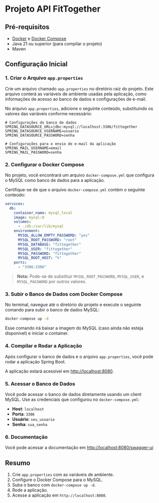 # Projeto API FitTogether

## Pré-requisitos

- [Docker](https://www.docker.com/get-started) e [Docker Compose](https://docs.docker.com/compose/install/)
- Java 21 ou superior (para compilar o projeto)
- Maven

## Configuração Inicial

### 1. Criar o Arquivo `app.properties`

Crie um arquivo chamado `app.properties` no diretório raiz do projeto. Este arquivo conterá as variáveis de ambiente usadas pela aplicação, como informações de acesso ao banco de dados e configurações de e-mail.

No arquivo `app.properties`, adicione o seguinte conteúdo, substituindo os valores das variáveis conforme necessário:

```properties
# Configurações do banco de dados
SPRING_DATASOURCE_URL=jdbc:mysql://localhost:3306/fittogether
SPRING_DATASOURCE_USERNAME=usuario
SPRING_DATASOURCE_PASSWORD=senha

# Configurações para o envio de e-mail da aplicação
SPRING_MAIL_USERNAME=email
SPRING_MAIL_PASSWORD=senha
```

### 2. Configurar o Docker Compose

No projeto, você encontrará um arquivo `docker-compose.yml` que configura o MySQL como banco de dados para a aplicação.

Certifique-se de que o arquivo `docker-compose.yml` contém o seguinte conteúdo:

```yaml
services:
  db:
    container_name: mysql_local
    image: mysql:8
    volumes:
      - ./db:/var/lib/mysql
    environment:
      MYSQL_ALLOW_EMPTY_PASSWORD: "yes"
      MYSQL_ROOT_PASSWORD: "root"
      MYSQL_DATABASE: "fittogether"
      MYSQL_USER: "fittogether"
      MYSQL_PASSWORD: "fittogether"
      MYSQL_ROOT_HOST: "%"
    ports:
      - "3306:3306"
```

> **Nota:** Pode-se de substituir `MYSQL_ROOT_PASSWORD`, `MYSQL_USER`, e `MYSQL_PASSWORD` por outros valores.

### 3. Subir o Banco de Dados com Docker Compose

No terminal, navegue até o diretório do projeto e execute o seguinte comando para subir o banco de dados MySQL:

```bash
docker-compose up -d
```

Esse comando irá baixar a imagem do MySQL (caso ainda não esteja disponível) e iniciar o container.

### 4. Compilar e Rodar a Aplicação

Após configurar o banco de dados e o arquivo `app.properties`, você pode rodar a aplicação Spring Boot.

A aplicação estará acessível em [http://localhost:8080](http://localhost:8080).

### 5. Acessar o Banco de Dados

Você pode acessar o banco de dados diretamente usando um client MySQL. Use as credenciais que configurou no `docker-compose.yml`:

- **Host**: `localhost`
- **Porta**: `3306`
- **Usuário**: `seu_usuario`
- **Senha**: `sua_senha`

### 6. Documentação

Você pode acessar a documentação em [http://localhost:8080/swagger-ui](http://localhost:8080/swagger-ui)


## Resumo

1. Crie `app.properties` com as variáveis de ambiente.
2. Configure o Docker Compose para o MySQL.
3. Suba o banco com `docker-compose up -d`.
4. Rode a aplicação.
5. Acesse a aplicação em `http://localhost:8080`.
